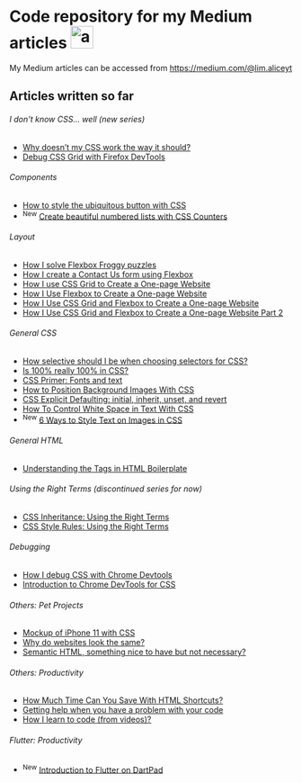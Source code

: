 # Code repository for my Medium articles <img src="https://miro.medium.com/fit/c/256/256/2*ObBy4f3rjj9Ib0ykFq9kgw.png" alt="avatar" width="40"/> 

My Medium articles can be accessed from https://medium.com/@lim.aliceyt

## Articles written so far

###### I don't know CSS... well (new series)
- [Why doesn’t my CSS work the way it should?](https://medium.com/@lim.aliceyt/why-doesnt-my-css-work-the-way-it-should-e2313815520a)
- [Debug CSS Grid with Firefox DevTools](https://medium.com/@lim.aliceyt/debug-css-grid-with-firefox-devtools-949f328aab88)


###### Components
- [How to style the ubiquitous button with CSS](https://medium.com/@lim.aliceyt/how-to-style-the-ubiquitous-button-with-css-6bf1066e01be)
- <sup>New</sup> [Create beautiful numbered lists with CSS Counters](https://blog.prototypr.io/create-beautiful-numbered-lists-with-css-counters-726e705d9e14)

###### Layout
- [How I solve Flexbox Froggy puzzles](https://medium.com/@lim.aliceyt/how-i-solve-flexbox-froggy-puzzles-cb42372b55b2)
- [How I create a Contact Us form using Flexbox](https://medium.com/swlh/how-i-create-a-contact-us-form-using-flexbox-b9f6660d4c96)
- [How I use CSS Grid to Create a One-page Website](https://medium.com/swlh/how-i-use-css-grid-to-create-a-one-page-website-ffc97668d33a)
- [How I Use Flexbox to Create a One-page Website](https://medium.com/swlh/how-i-use-flexbox-to-create-a-one-page-website-81db78e61738)
- [How I Use CSS Grid and Flexbox to Create a One-page Website](https://medium.com/swlh/how-i-use-css-grid-and-flexbox-to-create-a-one-page-website-262aeea3592a)
- [How I Use CSS Grid and Flexbox to Create a One-page Website Part 2](https://medium.com/@lim.aliceyt/how-i-use-css-grid-and-flexbox-to-create-a-one-page-website-part-2-e575edb422fe)

###### General CSS 
- [How selective should I be when choosing selectors for CSS?](https://medium.com/swlh/how-selective-should-i-be-when-choosing-selectors-for-css-16d80287a4e1)
- [Is 100% really 100% in CSS?](https://medium.com/@lim.aliceyt/is-100-really-100-in-css-d4c17366aaf4)
- [CSS Primer: Fonts and text](https://medium.com/swlh/css-primer-fonts-and-text-b6b5bb3e0370)
- [How to Position Background Images With CSS](https://medium.com/better-programming/how-to-position-background-images-with-css-73cc544975c3)
- [CSS Explicit Defaulting: initial, inherit, unset, and revert](https://medium.com/better-programming/css-explicit-defaulting-initial-inherit-unset-and-revert-9110647cdaa1)
- [How To Control White Space in Text With CSS](https://medium.com/better-programming/how-to-control-white-space-in-text-with-css-2a7695a0c73b)
- <sup>New</sup> [6 Ways to Style Text on Images in CSS](https://medium.com/better-programming/ways-to-style-text-on-images-in-css-fa94e31d63e7)

###### General HTML
- [Understanding the Tags in HTML Boilerplate](https://medium.com/better-programming/understanding-the-tags-in-html-boilerplate-38d1ae2805f7)

###### Using the Right Terms (discontinued series for now)
- [CSS Inheritance: Using the Right Terms](https://medium.com/better-programming/css-inheritance-using-the-right-terms-532468b46a05)
- [CSS Style Rules: Using the Right Terms](https://medium.com/better-programming/css-style-rules-using-the-right-terms-c8ddd82d4c47)

###### Debugging
- [How I debug CSS with Chrome Devtools](https://medium.com/swlh/how-i-debug-css-with-chrome-devtools-2ad3ffeec3ca)
- [Introduction to Chrome DevTools for CSS](https://medium.com/better-programming/introduction-to-chrome-devtools-for-css-8d0f90ac860b)

###### Others: Pet Projects
- [Mockup of iPhone 11 with CSS](https://medium.com/@lim.aliceyt/mockup-of-iphone-11-with-css-2df1ae4ea6ac)
- [Why do websites look the same?](https://medium.com/swlh/why-do-websites-look-the-same-dfe9bc8970ac)
- [Semantic HTML, something nice to have but not necessary?](https://medium.com/@lim.aliceyt/semantic-html-something-nice-to-have-but-not-necessary-50929bb48de8)

###### Others: Productivity
- [How Much Time Can You Save With HTML Shortcuts?](https://medium.com/better-programming/how-much-time-can-you-save-with-html-shortcuts-5357a32756d7)
- [Getting help when you have a problem with your code](https://medium.com/swlh/getting-help-when-you-have-a-problem-with-your-code-f9664a7c6bf2)
- [How I learn to code (from videos)?](https://medium.com/@lim.aliceyt/how-i-learn-to-code-from-videos-bad52aedfb9f)

###### Flutter: Productivity
- <sup>New</sup> [Introduction to Flutter on DartPad](https://medium.com/better-programming/introduction-to-flutter-on-dartpad-413b7680179b)
